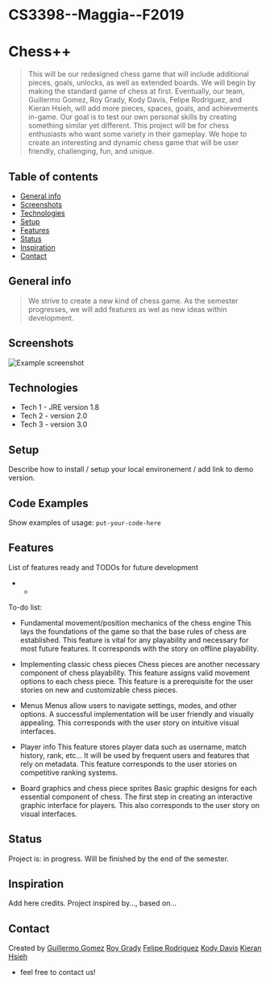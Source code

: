 # CS3398--Maggia--F2019

# Chess++

> This will be our redesigned chess game that will include additional pieces, goals, unlocks, as well as extended boards. We will begin by making the standard game of chess at first. Eventually, our team, Guillermo Gomez, Roy Grady, Kody Davis, Felipe Rodriguez, and Kieran Hsieh, will add more pieces, spaces, goals, and achievements in-game. Our goal is to test our own personal skills by creating something similar yet different. This project will be for chess enthusiasts who want some variety in their gameplay. We hope to create an interesting and dynamic chess game that will be user friendly, challenging, fun, and unique.  

## Table of contents
* [General info](#general-info)
* [Screenshots](#screenshots)
* [Technologies](#technologies)
* [Setup](#setup)
* [Features](#features)
* [Status](#status)
* [Inspiration](#inspiration)
* [Contact](#contact)

## General info

> We strive to create a new kind of chess game.
As the semester progresses, we will add features as wel as new ideas within development.

## Screenshots
![Example screenshot](https://i.pinimg.com/736x/98/7b/0b/987b0b6fcc6987ada88a448b2ddbe10a--cool-wallpaper-chess.jpg)

## Technologies
* Tech 1 - JRE version 1.8
* Tech 2 - version 2.0
* Tech 3 - version 3.0

## Setup
Describe how to install / setup your local environement / add link to demo version.

## Code Examples
Show examples of usage:
`put-your-code-here`

## Features
List of features ready and TODOs for future development       
* -

To-do list:
* Fundamental movement/position mechanics of the chess engine
           This lays the foundations of the game so that the base rules of chess are established.
           This feature is vital for any playability and necessary for most future features.
           It corresponds with the story on offline playability.
           
* Implementing classic chess pieces
           Chess pieces are another necessary component of chess playability.
           This feature assigns valid movement options to each chess piece.
           This feature is a prerequisite for the user stories on new and customizable chess pieces.
           
* Menus
           Menus allow users to navigate settings, modes, and other options.
           A successful implementation will be user friendly and visually appealing.
           This corresponds with the user story on intuitive visual interfaces.
           
* Player info
           This feature stores player data such as username, match history, rank, etc...
           It will be used by frequent users and features that rely on metadata.
           This feature corresponds to the user stories on competitive ranking systems.
           
* Board graphics and chess piece sprites
           Basic graphic designs for each essential component of chess.
           The first step in creating an interactive graphic interface for players.
           This also corresponds to the user story on visual interfaces.
           
## Status
Project is: in progress. Will be finished by the end of the semester.

## Inspiration
Add here credits. Project inspired by..., based on...

## Contact
Created by [Guillermo Gomez](g_g224@txstate.edu) 
           [Roy Grady](rag189@txstate.edu)
           [Felipe Rodriguez](f_r95@txstate.edu)
           [Kody Davis](kody_davis@txstate.edu)
           [Kieran Hsieh](kth43@txstate.edu)

- feel free to contact us!
